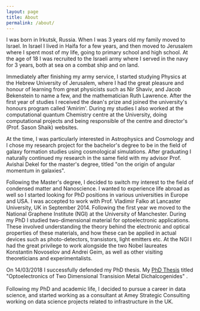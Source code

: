 ```yaml
---
layout: page
title: About
permalink: /about/
---
```


I was born in Irkutsk, Russia. When I was 3 years old my family moved to Israel.
In Israel I lived in Haifa for a few years, and then moved to Jerusalem where I 
spent most of my life, going to primary school and high school. At the age of 18 
I was recruited to the Israeli army where I served in the navy for 3 years, both 
at sea on a combat ship and on land. 

Immediately after finishing my army service, I started studying Physics at the 
Hebrew University of Jerusalem, where I had the great pleasure and honour of learning from great physicists such as Nir Shaviv, and
Jacob Bekenstein to name a few, and the mathematician Ruth Lawrence. After the first
year of studies I received the dean's prize and joined the university's honours program 
called 'Amirim'. During my studies I also worked at the computational quantum Chemistry 
centre at the University, doing computational projects and being responsible of 
the centre and director's (Prof. Sason Shaik) websites. 

At the time, I was particularly interested in Astrophysics and Cosmology and I chose my 
research project for the bachelor's degree to be in the field of galaxy formation studies 
using cosmological simulations. 
After graduating I naturally continued my research in the same field with my advisor 
Prof. Avishai Dekel for the master's degree, titled "on the origin of angular momentum 
in galaxies". 

Following the Master's degree, I decided to switch my interest to the field
of condensed matter and Nanoscience. I wanted to experience life abroad as well so I started looking
for PhD positions in various universities in Europe and USA. I was accepted to work 
with Prof. Vladimir Falko at Lancaster University, UK in September 2014. Following the 
first year we moved to the National Graphene Institute (NGI) at the University of Manchester. 
During my PhD I studied two-dimensional material for optoelectronic applications. These involved understanding the theory behind the electronic and optical properties of these materials, and how these can be applied in actual devices such as photo-detectors, transistors, light emitters etc.
At the NGI I had the great privilege to work alongside the two Nobel laureates Konstantin Novoselov 
and Andrei Geim, as well as other visiting theoreticians and experimentalists.

On 14/03/2018 I successfully defended my PhD thesis. 
My [PhD Thesis](assets/PhD_Thesis_final_MARK_DANOVICH.pdf) titled "Optoelectronics of Two Dimensional Transision Metal Dichalcogenides" .
<br>
<br>
Following my PhD and academic life,
I decided to pursue a career in data science, and started working as a consultant at 
Amey Strategic Consulting working on data science projects related to infrastructure in the UK.